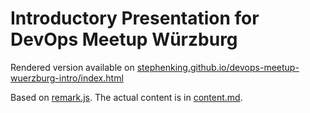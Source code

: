 # Introductory Presentation for DevOps Meetup Würzburg

Rendered version available on [stephenking.github.io/devops-meetup-wuerzburg-intro/index.html](http://stephenking.github.io/devops-meetup-wuerzburg-intro/index.html)

Based on [remark.js](http://remarkjs.com). The actual content is in [content.md](https://github.com/StephenKing/devops-meetup-wuerzburg-intro/blob/master/content.md).
